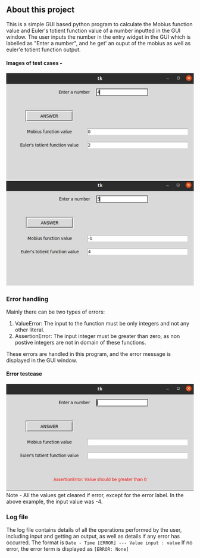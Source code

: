 ## About this project

This is a simple GUI based python program to calculate the Mobius function value and Euler's totient function value of a number inputted in the GUI window. The user inputs the number in the entry widget in the GUI which is labelled as "Enter a number", and he get' an ouput of the mobius as well as euler'e totient function output.

#### Images of test cases -
![Test Case 1](img1.jpeg)
![Test Case 2](img2.jpeg)

### Error handling

Mainly there can be two types of errors:
1. ValueError: The input to the function must be only integers and not any other literal.
2. AssertionError: The input integer must be greater than zero, as non postive integers are not in domain of these functions.

These errors are handled in this program, and the error message is displayed in the GUI window.

#### Error testcase
![Example Error](img3.jpeg )
Note - All the values get cleared if error, except for the error label. In the above example, the input value was -4.


### Log file
The log file contains details of all the operations performed by the user, including input and getting an output, as well as details if any error has occurred. The format is 
`Date - Time [ERROR] --- Value input : value`
If no error, the error term is displayed as `[ERROR: None]`
